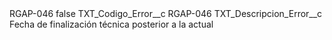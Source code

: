 <?xml version="1.0" encoding="UTF-8"?>
<CustomMetadata xmlns="http://soap.sforce.com/2006/04/metadata" xmlns:xsi="http://www.w3.org/2001/XMLSchema-instance" xmlns:xsd="http://www.w3.org/2001/XMLSchema">
    <label>RGAP-046</label>
    <protected>false</protected>
    <values>
        <field>TXT_Codigo_Error__c</field>
        <value xsi:type="xsd:string">RGAP-046</value>
    </values>
    <values>
        <field>TXT_Descripcion_Error__c</field>
        <value xsi:type="xsd:string">Fecha de finalización técnica posterior a la actual</value>
    </values>
</CustomMetadata>
